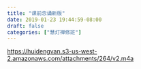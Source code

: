 ```yaml
---
title: "课前念诵新版"
date: 2019-01-23 19:44:59-08:00
draft: false
categories: ["慧灯禅修班"]
---
```

https://huidengvan.s3-us-west-2.amazonaws.com/attachments/264/v2.m4a
